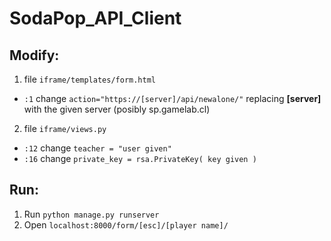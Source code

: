 # SodaPop_API_Client

## Modify:

1. file ```iframe/templates/form.html```
  + ```:1``` change ```action="https://[server]/api/newalone/"``` replacing **[server]** with the given server (posibly sp.gamelab.cl)

2. file ```iframe/views.py```
  + ```:12``` change ```teacher = "user given"```
  + ```:16``` change ```private_key = rsa.PrivateKey( key given )```

## Run:

1. Run ```python manage.py runserver```
2. Open ```localhost:8000/form/[esc]/[player name]/```
